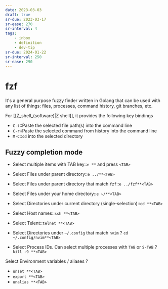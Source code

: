 ```yaml
---
date: 2023-03-03
draft: true
sr-due: 2023-03-17
sr-ease: 270
sr-interval: 4
tags:
    - inbox
    - definition
    - dev-tip
sr-due: 2024-01-22
sr-interval: 250
sr-ease: 290
---
```


# fzf

It's a general purpose fuzzy finder written in Golang that can be used with any
list of things: files, processes, command history, git branches, etc.

For [[Z_shell_(software)|Z shell]], it provides the following key bindings

- `C-t`::Paste the selected file path(s) into the command line
- `C-r`::Paste the selected command from history into the command line
- `M-C`::`cd` into the selected directory

## Fuzzy completion mode

- Select multiple items with TAB key::`e **` and press `<TAB>`
- Select Files under parent directory::`e ../**<TAB>`
- Select Files under parent directory that match `fzf`::`e ../fzf**<TAB>`
- Select Files under your home directory::`e ~/**<TAB>`
- Select Directories under current directory (single-selection)::`cd **<TAB>`
- Select Host names::`ssh **<TAB>`
- Select Telent::`telnet **<TAB>`

- Select Directories under `~/.config` that match `nvim`
?
`cd ~/.config/nvim**<TAB>`

- Select Process IDs. Can select multiple processes with `TAB` or `S-TAB`
?
`kill -9 **<TAB>`

Select Environment variables / aliases
?
- `unset **<TAB>`
- `export **<TAB>`
- `unalias **<TAB>`
